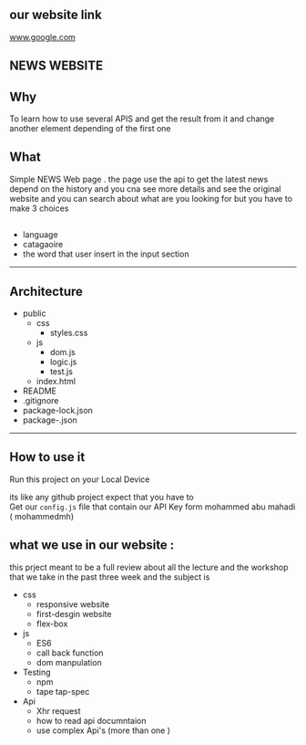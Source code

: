 ## ****our website link****

www.google.com


## **NEWS WEBSITE**

## **Why**

To learn how to use several APIS and get the result from it and change another element depending of the first one 

## **What**
Simple NEWS Web page . the page use the api to get the latest news depend on the history
and you cna see more details and see the original website 
and you can search about what are you looking for 
but you have to make 3 choices 

##
 * language 
*   catagaoire
* the word that user insert in the input section  

___

## **Architecture**

* public
  * css
    * styles.css
  * js
    * dom.js
    * logic.js
    * test.js 
  * index.html
* README
* .gitignore 
* package-lock.json
* package-.json

---------
## **How to use it**

Run this project on your Local Device

its like any github project expect that you have to  
Get our ```config.js``` file that contain our API Key form mohammed abu mahadi ( mohammedmh)


## **what we use in our website :**
this prject meant to be a full review about all the lecture and the workshop that we take in the past three week and the subject is 

* css 
    * responsive website 
    * first-desgin website
    * flex-box
* js 
    * ES6
    * call back function 
    * dom manpulation 
* Testing
    * npm
    * tape tap-spec
* Api
    * Xhr request 
    * how to read api documntaion 
    * use complex Api's (more than one )
 
